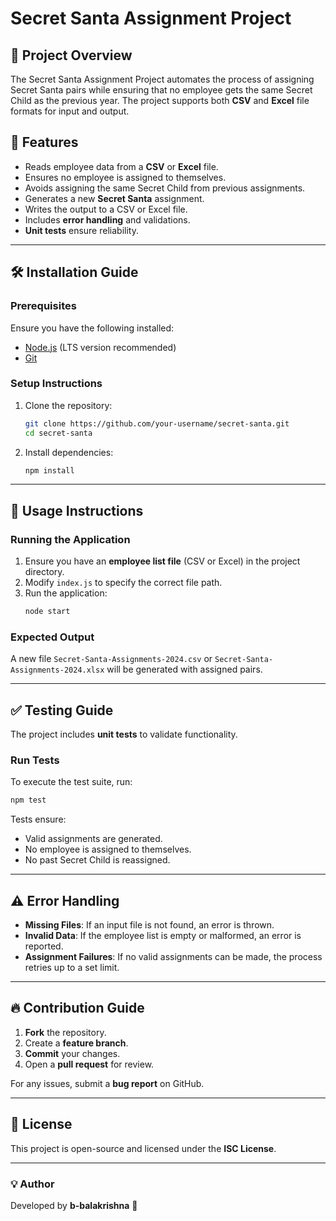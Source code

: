 # Secret Santa Assignment Project

## 📌 Project Overview
The Secret Santa Assignment Project automates the process of assigning Secret Santa pairs while ensuring that no employee gets the same Secret Child as the previous year. The project supports both **CSV** and **Excel** file formats for input and output.

## 🚀 Features
- Reads employee data from a **CSV** or **Excel** file.
- Ensures no employee is assigned to themselves.
- Avoids assigning the same Secret Child from previous assignments.
- Generates a new **Secret Santa** assignment.
- Writes the output to a CSV or Excel file.
- Includes **error handling** and validations.
- **Unit tests** ensure reliability.

---

## 🛠️ Installation Guide

### **Prerequisites**
Ensure you have the following installed:
- [Node.js](https://nodejs.org/) (LTS version recommended)
- [Git](https://git-scm.com/)

### **Setup Instructions**
1. Clone the repository:
   ```sh
   git clone https://github.com/your-username/secret-santa.git
   cd secret-santa
   ```
2. Install dependencies:
   ```sh
   npm install
   ```

---

## 📖 Usage Instructions

### **Running the Application**
1. Ensure you have an **employee list file** (CSV or Excel) in the project directory.
2. Modify `index.js` to specify the correct file path.
3. Run the application:
   ```sh
   node start
   ```

### **Expected Output**
A new file `Secret-Santa-Assignments-2024.csv` or `Secret-Santa-Assignments-2024.xlsx` will be generated with assigned pairs.

---

## ✅ Testing Guide
The project includes **unit tests** to validate functionality.

### **Run Tests**
To execute the test suite, run:
```sh
npm test
```

Tests ensure:
- Valid assignments are generated.
- No employee is assigned to themselves.
- No past Secret Child is reassigned.

---

## ⚠️ Error Handling
- **Missing Files**: If an input file is not found, an error is thrown.
- **Invalid Data**: If the employee list is empty or malformed, an error is reported.
- **Assignment Failures**: If no valid assignments can be made, the process retries up to a set limit.

---

## 🔥 Contribution Guide
1. **Fork** the repository.
2. Create a **feature branch**.
3. **Commit** your changes.
4. Open a **pull request** for review.

For any issues, submit a **bug report** on GitHub.

---

## 📝 License
This project is open-source and licensed under the **ISC License**.

---

### 💡 **Author**
Developed by **b-balakrishna** 🚀

